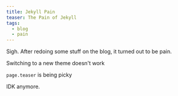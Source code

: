 ```yaml
---
title: Jekyll Pain
teaser: The Pain of Jekyll
tags:
  - blog
  - pain
---
```

Sigh. After redoing some stuff on the blog, it turned out to be pain.


Switching to a new theme doesn't work


`page.teaser` is being picky


IDK anymore.
